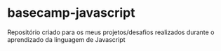 # basecamp-javascript
Repositório criado para os meus projetos/desafios realizados durante o aprendizado da linguagem de Javascript
